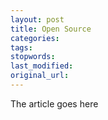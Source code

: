 ```yaml
---
layout: post
title: Open Source
categories:
tags:
stopwords:
last_modified:
original_url: 
---
```


The article goes here

